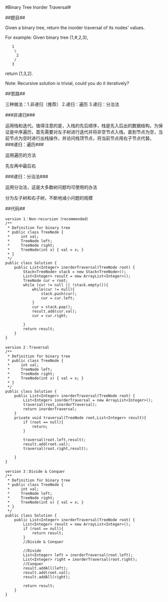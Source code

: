 #Binary Tree Inorder Traversal#

##题目##

Given a binary tree, return the inorder traversal of its nodes' values.

For example:
Given binary tree {1,#,2,3},
	
	   1
	    \
	     2
	    /
	   3

return [1,3,2].

Note: Recursive solution is trivial, could you do it iteratively?

##思路##

三种做法：1.非递归（推荐） 2.递归：遍历 3.递归：分治法

###非递归###

运用栈和迭代。值得注意的是，入栈的先后顺序，栈是先入后出的数据结构，为保证是中序遍历，首先需要对左子树进行迭代并将非空节点入栈，直到节点为空，当前节点为空时进行出栈操作，并访问栈顶节点，将当前节点用右子节点代替。
###递归：遍历###

运用遍历的方法

先左再中最后右

###递归：分治法###

运用分治法，这是大多数树问题均可使用的办法

分为左子树和右子树，不断地减小问题的规模

##代码##

	version 1：Non-recursion（recommended）
	/**
	 * Definition for binary tree
	 * public class TreeNode {
	 *     int val;
	 *     TreeNode left;
	 *     TreeNode right;
	 *     TreeNode(int x) { val = x; }
	 * }
	 */
	public class Solution {
	    public List<Integer> inorderTraversal(TreeNode root) {
	        Stack<TreeNode> stack = new Stack<TreeNode>();
	        List<Integer> result = new ArrayList<Integer>();
	        TreeNode cur = root;
	        while (cur != null || !stack.empty()){
	            while(cur != null){
	                stack.push(cur);
	                cur = cur.left;
	            }
	            cur = stack.pop();
	            result.add(cur.val);
	            cur = cur.right;
	            
	        }
	        return result;
	    }
	}

	version 2：Traversal
	/**
	 * Definition for binary tree
	 * public class TreeNode {
	 *     int val;
	 *     TreeNode left;
	 *     TreeNode right;
	 *     TreeNode(int x) { val = x; }
	 * }
	 */
	public class Solution {
	    public List<Integer> inorderTraversal(TreeNode root) {
	        List<Integer> inorderTraversal = new ArrayList<Integer>();
	        traversal(root,inorderTraversal);
	        return inorderTraversal;
	    }
	    private void traversal(TreeNode root,List<Integer> result){
	        if (root == null){
	            return;
	        }
	        
	        traversal(root.left,result);
	        result.add(root.val);
	        traversal(root.right,result);
	        
	    }
	}

	version 3：Divide & Conquer
	/**
	 * Definition for binary tree
	 * public class TreeNode {
	 *     int val;
	 *     TreeNode left;
	 *     TreeNode right;
	 *     TreeNode(int x) { val = x; }
	 * }
	 */
	public class Solution {
	    public List<Integer> inorderTraversal(TreeNode root) {
	        List<Integer> result = new ArrayList<Integer>();
	        if (root == null){
	            return result;
	        }
	        //Divide & Conquer
	        
	        //Divide
	        List<Integer> left = inorderTraversal(root.left);
	        List<Integer> right = inorderTraversal(root.right);
	        //Conquer
	        result.addAll(left);
	        result.add(root.val);
	        result.addAll(right);
	        
	        return result;
	    }
	}

